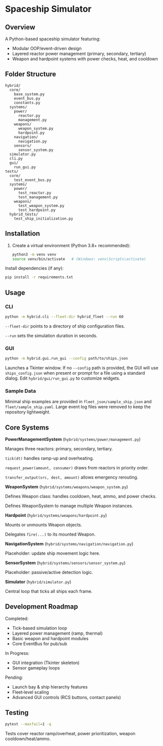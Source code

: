 # Spaceship Simulator

## Overview
A Python-based spaceship simulator featuring:
- Modular OOP/event-driven design
- Layered reactor power management (primary, secondary, tertiary)
- Weapon and hardpoint systems with power checks, heat, and cooldown

## Folder Structure
```
hybrid/
  core/
    base_system.py
    event_bus.py
    constants.py
  systems/
    power/
      reactor.py
      management.py
    weapons/
      weapon_system.py
      hardpoint.py
    navigation/
      navigation.py
    sensors/
      sensor_system.py
  simulator.py
  cli.py
  gui/
    run_gui.py
tests/
  core/
    test_event_bus.py
  systems/
    power/
      test_reactor.py
      test_management.py
    weapons/
      test_weapon_system.py
      test_hardpoint.py
  hybrid_tests/
    test_ship_initialization.py
```

## Installation
1. Create a virtual environment (Python 3.8+ recommended):
   ```bash
   python3 -m venv venv
   source venv/bin/activate   # (Windows: venv\Scripts\activate)
   ```
Install dependencies (if any):
```bash
pip install -r requirements.txt
```

## Usage
### CLI
```bash
python -m hybrid.cli --fleet-dir hybrid_fleet --run 60
```
`--fleet-dir` points to a directory of ship configuration files.

`--run` sets the simulation duration in seconds.

### GUI
```bash
python -m hybrid.gui.run_gui --config path/to/ships.json
```
Launches a Tkinter window. If no `--config` path is provided, the GUI will
use `ships_config.json` when present or prompt for a file using a standard
dialog. Edit `hybrid/gui/run_gui.py` to customize widgets.

### Sample Data
Minimal ship examples are provided in `fleet_json/sample_ship.json` and
`fleet/sample_ship.yaml`. Large event log files were removed to keep the
repository lightweight.

## Core Systems
**PowerManagementSystem** (`hybrid/systems/power/management.py`)

Manages three reactors: primary, secondary, tertiary.

`tick(dt)` handles ramp-up and overheating.

`request_power(amount, consumer)` draws from reactors in priority order.

`transfer_output(src, dest, amount)` allows emergency rerouting.

**WeaponSystem** (`hybrid/systems/weapons/weapon_system.py`)

Defines Weapon class: handles cooldown, heat, ammo, and power checks.

Defines WeaponSystem to manage multiple Weapon instances.

**Hardpoint** (`hybrid/systems/weapons/hardpoint.py`)

Mounts or unmounts Weapon objects.

Delegates `fire(...)` to its mounted Weapon.

**NavigationSystem** (`hybrid/systems/navigation/navigation.py`)

Placeholder: update ship movement logic here.

**SensorSystem** (`hybrid/systems/sensors/sensor_system.py`)

Placeholder: passive/active detection logic.

**Simulator** (`hybrid/simulator.py`)

Central loop that ticks all ships each frame.

## Development Roadmap
Completed:

- Tick-based simulation loop
- Layered power management (ramp, thermal)
- Basic weapon and hardpoint modules
- Core EventBus for pub/sub

In Progress:

- GUI integration (Tkinter skeleton)
- Sensor gameplay loops

Pending:

- Launch bay & ship hierarchy features
- Fleet‐level scaling
- Advanced GUI controls (RCS buttons, contact panels)

## Testing
```bash
pytest --maxfail=1 -q
```
Tests cover reactor ramp/overheat, power prioritization, weapon cooldown/heat/ammo.
